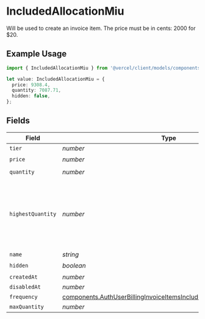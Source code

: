 # IncludedAllocationMiu

Will be used to create an invoice item. The price must be in cents: 2000 for $20.

## Example Usage

```typescript
import { IncludedAllocationMiu } from '@vercel/client/models/components';

let value: IncludedAllocationMiu = {
  price: 9308.4,
  quantity: 7087.71,
  hidden: false,
};
```

## Fields

| Field             | Type                                                                                                                                                         | Required           | Description                                                                                           |
| ----------------- | ------------------------------------------------------------------------------------------------------------------------------------------------------------ | ------------------ | ----------------------------------------------------------------------------------------------------- |
| `tier`            | _number_                                                                                                                                                     | :heavy_minus_sign: | N/A                                                                                                   |
| `price`           | _number_                                                                                                                                                     | :heavy_check_mark: | N/A                                                                                                   |
| `quantity`        | _number_                                                                                                                                                     | :heavy_check_mark: | N/A                                                                                                   |
| `highestQuantity` | _number_                                                                                                                                                     | :heavy_minus_sign: | The highest quantity in the current period. Used to render the correct enable/disable UI for add-ons. |
| `name`            | _string_                                                                                                                                                     | :heavy_minus_sign: | N/A                                                                                                   |
| `hidden`          | _boolean_                                                                                                                                                    | :heavy_check_mark: | N/A                                                                                                   |
| `createdAt`       | _number_                                                                                                                                                     | :heavy_minus_sign: | N/A                                                                                                   |
| `disabledAt`      | _number_                                                                                                                                                     | :heavy_minus_sign: | N/A                                                                                                   |
| `frequency`       | [components.AuthUserBillingInvoiceItemsIncludedAllocationMiuFrequency](../../models/components/authuserbillinginvoiceitemsincludedallocationmiufrequency.md) | :heavy_minus_sign: | N/A                                                                                                   |
| `maxQuantity`     | _number_                                                                                                                                                     | :heavy_minus_sign: | N/A                                                                                                   |
